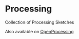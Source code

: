 # Processing

Collection of Processing Sketches

Also available on [OpenProcessing](https://openprocessing.org/user/416730?view=sketches&o=24)
